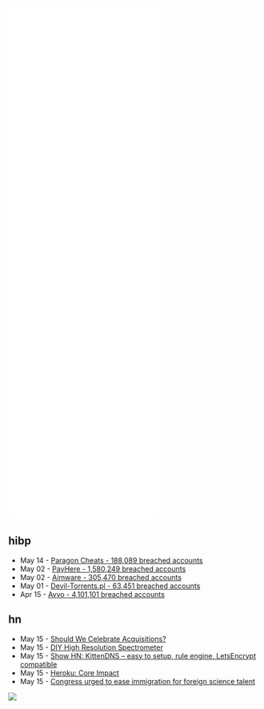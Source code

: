 ![Metrics](https://raw.githubusercontent.com/phixion/phixion/master/metrics.svg)

## hibp

<!--
for https://github.com/phixion/phixion/blob/main/.github/workflows/feeds.yml
-->
<!--START_SECTION:haveibeenpwnd-->
- May 14 - [Paragon Cheats - 188,089 breached accounts](https://haveibeenpwned.com/PwnedWebsites#ParagonCheats)
- May 02 - [PayHere - 1,580,249 breached accounts](https://haveibeenpwned.com/PwnedWebsites#PayHere)
- May 02 - [Aimware - 305,470 breached accounts](https://haveibeenpwned.com/PwnedWebsites#Aimware)
- May 01 - [Devil-Torrents.pl - 63,451 breached accounts](https://haveibeenpwned.com/PwnedWebsites#DevilTorrents)
- Apr 15 - [Avvo - 4,101,101 breached accounts](https://haveibeenpwned.com/PwnedWebsites#Avvo)
<!--END_SECTION:haveibeenpwnd-->

## hn

<!--
for https://github.com/phixion/phixion/blob/main/.github/workflows/feeds.yml
-->
<!--START_SECTION:hn-->
- May 15 - [Should We Celebrate Acquisitions?](https://nutcroft.com/blog/should-we-celebrate-acquisitions/)
- May 15 - [DIY High Resolution Spectrometer](https://publiclab.org/notes/homechemist/08-24-2018/diy-high-resolution-spectrometer)
- May 15 - [Show HN: KittenDNS – easy to setup, rule engine, LetsEncrypt compatible](https://news.ycombinator.com/item?id=31391376)
- May 15 - [Heroku: Core Impact](https://brandur.org/nanoglyphs/033-heroku)
- May 15 - [Congress urged to ease immigration for foreign science talent](https://www.axios.com/2022/05/09/national-security-china-international-science-tech-talent)
<!--END_SECTION:hn-->

<!--
for https://yhype.me
-->
![](https://hit.yhype.me/github/profile?user_id=13013670)

